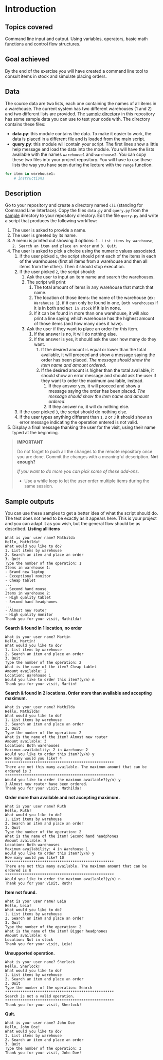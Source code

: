 # Introduction
## Topics covered
Command line input and output. Using variables, operators, basic math functions and control flow structures.
## Goal achieved
By the end of the exercise you will have created a command line tool to consult items in stock and simulate placing orders.
## Data
The source data are two lists, each one containing the names of all items in a warehouse. The current system has two different warehouses (1 and 2) and two different lists are provided.
The [sample directory](sample) in this repository has some sample data you can use to test your code with. The directory contains these files:
- **data.py**: this module contains the data. To make it easier to work, the data is placed in a different file and is loaded from the main script.
- **query.py**: this module will contain your script. The first lines show a little help message and load the data into the module. You will have the lists available with the names `warehouse1` and `warehouse2`.
You can copy these two files into your project repository.
You will have to use these lists the way you have seen during the lecture with the `range` function.
```python
for item in warehouse1:
    # instructions
```
## Description
Go to your repository and create a directory named `cli` (standing for Command Line Interface). Copy the files  `data.py` and `query.py` from the [sample](sample) directory to your repository directory.
Edit the file `query.py` and write a script that produces the following workflow:
1. The user is asked to provide a name.
1. The user is greeted by its name.
1. A menu is printed out showing 3 options: `1. List items by warehouse`, `2. Search an item and place an order` and `3. Quit`.
1. The user is asked to pick a choice using the numeric values associated.
    1. If the user picked `1`, the script should print each of the items in each of the warehouses (first all items from a warehouse and then all items from the other). Then it should stop execution.
    1. If the user picked `2`, the script should:
        1. Ask the user to input an item name and search the warehouses.
        1. The script will print:
            1. The total amount of items in any warehouse that match that name.
            2. The location of those items: the name of the warehouse (ex: `Warehouse 1`), if it can only be found in one, `Both warehouses` if it is in both and `Not in stock` if it is in none.
            3. If it can be found in more than one warehouse, it will also print a line saying which warehouse has the highest amount of those items (and how many does it have).
        1. Ask the user if they want to place an order for this item.
            1. If the answer is no, it will do nothing else.
            1. If the answer is yes, it should ask the user how many do they want.
                1. If the desired amount is equal or lower than the total available, it will proceed and show a message saying the order has been placed. *The message should show the item name and amount ordered*.
                1. If the desired amount is higher than the total available, it should show an error message and should ask the user if they want to order the maximum available, instead.
                    1. If they answer yes, it will proceed and show a message saying the order has been placed. *The message should show the item name and amount ordered*.
                    1. If they answer no, it will do nothing else.
    1. If the user picked `3`, the script should do nothing else.
    1. If the user types anything different than `1`, `2` or `3` it should show an error message indicating the operation entered is not valid.
1. Display a final message thanking the user for the visit, using their name typed at the beginning.
> **IMPORTANT**
>
> Do not forget to push all the changes to the remote repository once you are done. Commit the changes with a meaningful description.
> **Not enough?**
>
> *If you want to do more you can pick some of these add-ons*.
> - Use a while loop to let the user order multiple items during the same session.
## Sample outputs
You can use these samples to get a better idea of what the script should do. The text does not need to be exactly as it appears here. This is your project and you can adapt it as you wish, but the general flow should be as described.
**Listing all items**
```
What is your user name? Mathilda
Hello, Mathilda!
What would you like to do?
1. List items by warehouse
2. Search an item and place an order
3. Quit
Type the number of the operation: 1
Items in warehouse 1:
- Brand new laptop
- Exceptional monitor
- Cheap tablet
...
- Second hand mouse
Items in warehouse 2:
- High quality tablet
- Second hand headphones
...
- Almost new router
- High quality monitor
Thank you for your visit, Mathilda!
```
**Search & found in 1 location, no order**
```
What is your user name? Martin
Hello, Martin!
What would you like to do?
1. List items by warehouse
2. Search an item and place an order
3. Quit
Type the number of the operation: 2
What is the name of the item? Cheap tablet
Amount available: 2
Location: Warehouse 1
Would you like to order this item?(y/n) n
Thank you for your visit, Martin!
```
**Search & found in 2 locations. Order more than available and accepting maximum.**
```
What is your user name? Mathilda
Hello, Mathilda!
What would you like to do?
1. List items by warehouse
2. Search an item and place an order
3. Quit
Type the number of the operation: 2
What is the name of the item? Almost new router
Amount available: 3
Location: Both warehouses
Maximum availability: 2 in Warehouse 2
Would you like to order this item?(y/n) y
How many would you like? 4
**************************************************
There are not this many available. The maximum amount that can be ordered is 3
**************************************************
Would you like to order the maximum available?(y/n) y
3 Almost new router have been ordered.
Thank you for your visit, Mathilda!
```
**Order more than available and not accepting maximum.**
```
What is your user name? Ruth
Hello, Ruth!
What would you like to do?
1. List items by warehouse
2. Search an item and place an order
3. Quit
Type the number of the operation: 2
What is the name of the item? Second hand headphones
Amount available: 8
Location: Both warehouses
Maximum availability: 4 in Warehouse 1
Would you like to order this item?(y/n) y
How many would you like? 10
**************************************************
There are not this many available. The maximum amount that can be ordered is 8
**************************************************
Would you like to order the maximum available?(y/n) n
Thank you for your visit, Ruth!
```
**Item not found.**
```
What is your user name? Leia
Hello, Leia!
What would you like to do?
1. List items by warehouse
2. Search an item and place an order
3. Quit
Type the number of the operation: 2
What is the name of the item? Bigger headphones
Amount available: 0
Location: Not in stock
Thank you for your visit, Leia!
```
**Unsupported operation.**
```
What is your user name? Sherlock
Hello, Sherlock!
What would you like to do?
1. List items by warehouse
2. Search an item and place an order
3. Quit
Type the number of the operation: Search
**************************************************
Search is not a valid operation.
**************************************************
Thank you for your visit, Sherlock!
```
**Quit.**
```
What is your user name? John Doe
Hello, John Doe!
What would you like to do?
1. List items by warehouse
2. Search an item and place an order
3. Quit
Type the number of the operation: 3
Thank you for your visit, John Doe!
```









